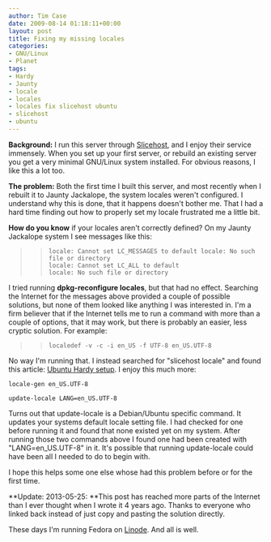 ```yaml
---
author: Tim Case
date: 2009-08-14 01:18:11+00:00
layout: post
title: Fixing my missing locales
categories:
- GNU/Linux
- Planet
tags:
- Hardy
- Jaunty
- locale
- locales
- locales fix slicehost ubuntu
- slicehost
- ubuntu
---
```


**Background:** I run this server through [Slicehost](http://slicehost.com), and I enjoy their service immensely. When you set up your first server, or rebuild an existing server you get a very minimal GNU/Linux system installed. For obvious reasons, I like this a lot too.

**The problem:** Both the first time I built this server, and most recently when I rebuilt it to Jaunty Jackalope, the system locales weren't configured. I understand why this is done, that it happens doesn't bother me. That I had a hard time finding out how to properly set my locale frustrated me a little bit.

**How do you know** if your locales aren't correctly defined? On my Jaunty Jackalope system I see messages like this:


<blockquote>

>     
>     locale: Cannot set LC_MESSAGES to default locale: No such file or directory
>     locale: Cannot set LC_ALL to default
>     locale: No such file or directory
> 
> 
</blockquote>


I tried running **dpkg-reconfigure locales**, but that had no effect. Searching the Internet for the messages above provided a couple of possible solutions, but none of them looked like anything I was interested in. I'm a firm believer that if the Internet tells me to run a command with more than a couple of options, that it may work, but there is probably an easier, less cryptic solution. For example:


<blockquote>

>     
>     localedef -v -c -i en_US -f UTF-8 en_US.UTF-8
> 
> 
</blockquote>


No way I'm running that. I instead searched for "slicehost locale" and found this article: [Ubuntu Hardy setup](http://articles.slicehost.com/2008/4/25/ubuntu-hardy-setup-page-2). I enjoy this much more:

    
    locale-gen en_US.UTF-8
    
    update-locale LANG=en_US.UTF-8


Turns out that update-locale is a Debian/Ubuntu specific command. It updates your systems default locale setting file. I had checked for one before running it and found that none existed yet on my system. After running those two commands above I found one had been created with "LANG=en_US.UTF-8" in it. It's possible that running update-locale could have been all I needed to do to begin with.

I hope this helps some one else whose had this problem before or for the first time.



**Update: 2013-05-25: **This post has reached more parts of the Internet than I ever thought when I wrote it 4 years ago. Thanks to everyone who linked back instead of just copy and pasting the solution directly.

These days I'm running Fedora on [Linode](https://www.linode.com/). And all is well.
